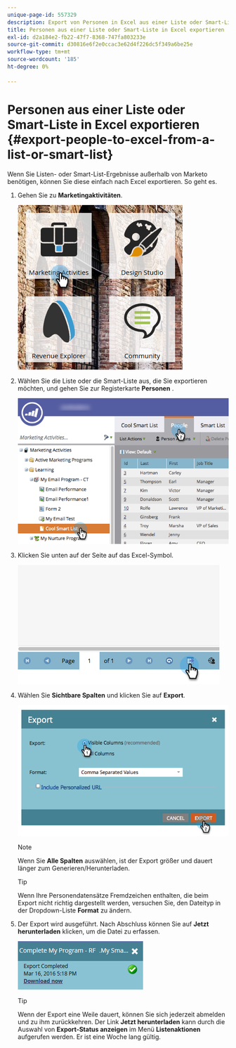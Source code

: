 ```yaml
---
unique-page-id: 557329
description: Export von Personen in Excel aus einer Liste oder Smart-Liste - Marketo Docs - Produktdokumentation
title: Personen aus einer Liste oder Smart-Liste in Excel exportieren
exl-id: d2a184e2-fb22-47f7-8368-747fa803233e
source-git-commit: d30816e6f2e0ccac3e62d4f226dc5f349a6be25e
workflow-type: tm+mt
source-wordcount: '185'
ht-degree: 0%

---
```


# Personen aus einer Liste oder Smart-Liste in Excel exportieren {#export-people-to-excel-from-a-list-or-smart-list}

Wenn Sie Listen- oder Smart-List-Ergebnisse außerhalb von Marketo benötigen, können Sie diese einfach nach Excel exportieren. So geht es.

1. Gehen Sie zu **Marketingaktivitäten**.

   ![](assets/ma.png)

1. Wählen Sie die Liste oder die Smart-Liste aus, die Sie exportieren möchten, und gehen Sie zur Registerkarte **Personen** .

   ![](assets/smartlistpeopletab-hands.png)

1. Klicken Sie unten auf der Seite auf das Excel-Symbol.

   ![](assets/exportpeople.png)

1. Wählen Sie **Sichtbare Spalten** und klicken Sie auf **Export**.

   ![](assets/image2014-9-11-14-3a1-3a37.png)

   >[!NOTE]
   >
   >Wenn Sie **Alle Spalten** auswählen, ist der Export größer und dauert länger zum Generieren/Herunterladen.

   >[!TIP]
   >
   >Wenn Ihre Personendatensätze Fremdzeichen enthalten, die beim Export nicht richtig dargestellt werden, versuchen Sie, den Dateityp in der Dropdown-Liste **Format** zu ändern.

1. Der Export wird ausgeführt. Nach Abschluss können Sie auf **Jetzt herunterladen** klicken, um die Datei zu erfassen.

   ![](assets/popup.png)

   >[!TIP]
   >
   >Wenn der Export eine Weile dauert, können Sie sich jederzeit abmelden und zu ihm zurückkehren. Der Link **Jetzt herunterladen** kann durch die Auswahl von **Export-Status anzeigen** im Menü **Listenaktionen** aufgerufen werden. Er ist eine Woche lang gültig.
